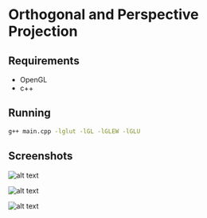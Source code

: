 # Orthogonal and Perspective Projection

## Requirements

* OpenGL
* c++

## Running

```bash
g++ main.cpp -lglut -lGL -lGLEW -lGLU
```

## Screenshots
<!--
### Moving around -->

![alt text](https://github.com/uddua/computer-graphics/blob/master/lab/UI_Primitives/imgs/img_1.png)


![alt text](https://github.com/uddua/computer-graphics/blob/master/lab/UI_Primitives/imgs/img_2.png)


![alt text](https://github.com/uddua/computer-graphics/blob/master/lab/UI_Primitives/imgs/img_3.png)

<!-- ### Rotating

![alt text](https://github.com/uddua/computer-graphics/blob/master/lab/turtle/imgs/rotation/rotation.gif)

### Scaling

![alt text](https://github.com/uddua/computer-graphics/blob/master/lab/turtle/imgs/scale/scale.gif) -->
